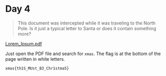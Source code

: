 # Day 4

> This document was intercepted while it was traveling to the North Pole. Is it just a typical letter to Santa or does it contain something more?

[Lorem_Ipsum.pdf](Lorem_Ipsum.pdf)

Just open the PDF file and search for `xmas`. The flag is at the bottom of the page written in white letters.

```
xmas{th1S_MUst_B3_Chr1stma5}
```

